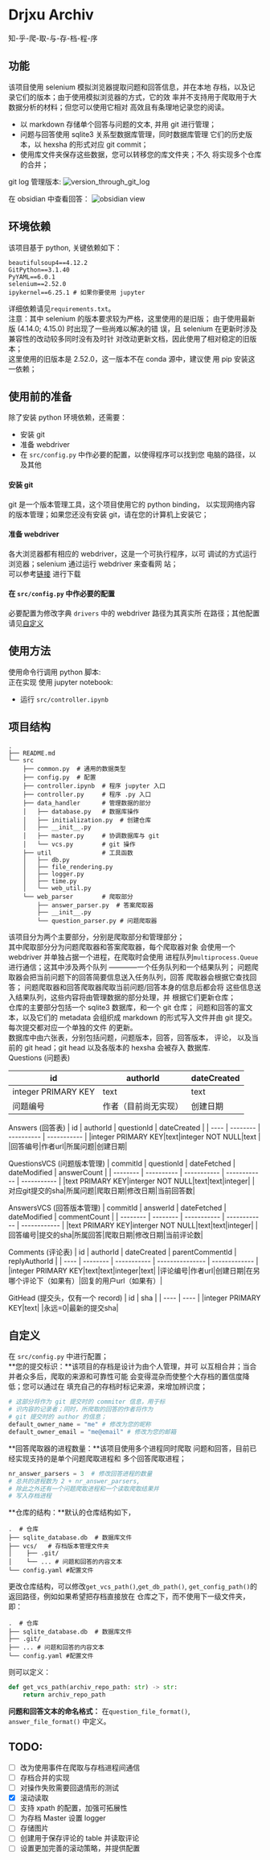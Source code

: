 # Drjxu Archiv
知-乎-爬-取-与-存-档-程-序


## 功能
该项目使用 selenium 模拟浏览器提取问题和回答信息，并在本地
存档，以及记录它们的版本；由于使用模拟浏览器的方式，它的效
率并不支持用于爬取用于大数据分析的材料；但您可以使用它相对
高效且有条理地记录您的阅读。<br>
 - 以 markdown 存储单个回答与问题的文本, 并用 git 进行管理；
 - 问题与回答使用 sqlite3 关系型数据库管理，同时数据库管理
   它们的历史版本，以 hexsha 的形式对应 git commit；
 - 使用库文件夹保存这些数据，您可以转移您的库文件夹；不久
   将实现多个仓库的合并；


git log 管理版本:
![version_through_git_log](https://github.com/Ywatcher/drjxv_archiv/assets/93801008/9bcdf74d-d982-4d04-8b38-512017e4f22a)


在 obsidian 中查看回答：
![obsidian view](https://github.com/Ywatcher/drjxv_archiv/assets/93801008/5da0559f-374b-4dc1-9109-3ca0c2019cc6)


## 环境依赖
该项目基于 python, 关键依赖如下：
```
beautifulsoup4==4.12.2
GitPython==3.1.40
PyYAML==6.0.1
selenium==2.52.0
ipykernel==6.25.1 # 如果你要使用 jupyter
```
详细依赖请见`requirements.txt`。<br>
注意：其中 selenium 的版本要求较为严格，这里使用的是旧版；
由于使用最新版 (4.14.0; 4.15.0) 时出现了一些尚难以解决的错
误，且 selenium 在更新时涉及兼容性的改动较多同时没有及时针
对改动更新文档，因此使用了相对稳定的旧版本；<br>
这里使用的旧版本是 2.52.0，这一版本不在 conda 源中，建议使
用 pip 安装这一依赖；

## 使用前的准备
除了安装 python 环境依赖，还需要：
- 安装 git
- 准备 webdriver
- 在 `src/config.py` 中作必要的配置，以使得程序可以找到您
	电脑的路径，以及其他 

#### 安装 git 
git 是一个版本管理工具，这个项目使用它的 python binding，
以实现网络内容的版本管理；如果您还没有安装
git，请在您的计算机上安装它；

#### 准备 webdriver
各大浏览器都有相应的 webdriver，这是一个可执行程序，以可
调试的方式运行浏览器；selenium 通过运行 webdriver 来查看网
站；<br>
可以参考[链接](https://www.selenium.dev/documentation/webdriver/troubleshooting/errors/driver_location/#download-the-driver)
进行下载

#### 在 `src/config.py` 中作必要的配置
必要配置为修改字典 `drivers` 中的 webdriver 路径为其真实所
在路径；其他配置请见[自定义](#自定义)

## 使用方法
使用命令行调用 python 脚本: <br>
正在实现
使用 jupyter notebook:<br>
- 运行 `src/controller.ipynb` 

## 项目结构
```
.
├── README.md
└── src
    ├── common.py  # 通用的数据类型
    ├── config.py  # 配置
    ├── controller.ipynb  # 程序 jupyter 入口
    ├── controller.py     # 程序 .py 入口
    ├── data_handler      # 管理数据的部分
    │   ├── database.py   # 数据库操作
    │   ├── initialization.py  # 创建仓库
    │   ├── __init__.py   
    │   ├── master.py     # 协调数据库与 git
    │   └── vcs.py        # git 操作
    ├── util              # 工具函数
    │   ├── db.py
    │   ├── file_rendering.py
    │   ├── logger.py
    │   ├── time.py
    │   └── web_util.py
    └── web_parser        # 爬取部分
        ├── answer_parser.py  # 答案爬取器
        ├── __init__.py   
        └── question_parser.py # 问题爬取器

```
该项目分为两个主要部分，分别是爬取部分和管理部分；<br>
其中爬取部分分为问题爬取器和答案爬取器，每个爬取器对象
会使用一个 webdriver 并单独占据一个进程，在爬取时会使用
进程队列`multiprocess.Queue`进行通信；这其中涉及两个队列
————一个任务队列和一个结果队列；
问题爬取器会把当前问题下的回答简要信息送入任务队列，回答
爬取器会根据它查找回答；
问题爬取器和回答爬取器爬取当前问题/回答本身的信息后都会将
这些信息送入结果队列，这些内容将由管理数据的部分处理，并
根据它们更新仓库；<br>
仓库的主要部分包括一个 sqlite3 数据库，和一个 git 仓库；
问题和回答的富文本，以及它们的 metadata 会组织成 markdown
的形式写入文件并由 git 提交。每次提交都对应一个单独的文件
的更新。<br>
数据库中由六张表，分别包括问题，问题版本，回答，回答版本，
评论，
以及当前的 git head；git head 以及各版本的 hexsha 会被存入
数据库.<br>
Questions (问题表)

| id   | authorId | dateCreated |
| ---- | -------- | ----------- |
|integer PRIMARY KEY|text|text|
|问题编号|作者（目前尚无实现）|创建日期|

Answers (回答表)
| id   | authorId | questionId | dateCreated |
| ---- | -------- | ---------- | ----------- |
|integer PRIMARY KEY|text|integer NOT NULL|text |
|回答编号|作者url|所属问题|创建日期|

QuestionsVCS (问题版本管理)
| commitId | questionId | dateFetched | dateModified | answerCount |
| -------- | ---------- | ----------- | ------------ | ----------- |
|text PRIMARY KEY|interger NOT NULL|text|text|integer|
|对应git提交的sha|所属问题|爬取日期|修改日期|当前回答数|

AnswersVCS (回答版本管理)
| commitId | answerId | dateFetched | dateModified | commentCount |
| -------- | -------- | ----------- | ------------ | ------------ |
|text PRIMARY KEY|interger NOT NULL|text|text|integer|
|回答编号|提交的sha|所属回答|爬取日期|修改日期|当前评论数|

Comments (评论表)
| id   | authorId | dateCreated | parentCommentId | replyAuthorId |
| ---- | -------- | ----------- | --------------- | ------------- |
|integer PRIMARY KEY|text|text|integer|text|
|评论编号|作者url|创建日期|在另哪个评论下（如果有）|回复的用户url（如果有）|

GitHead (提交头，仅有一个 record)
| id   | sha  |
| ---- | ---- |
|integer PRIMARY KEY|text|
|永远=0|最新的提交sha|

## 自定义
在 `src/config.py` 中进行配置；<br>
**您的提交标识：**该项目的存档是设计为由个人管理，并可
以互相合并；当合并者众多后，爬取的来源和可靠性可能
会变得混杂而使整个大存档的置信度降低；您可以通过在
填充自己的存档时标记来源，来增加辨识度；
```python
# 这部分将作为 git 提交时的 commiter 信息，用于标
# 识内容的记录者；同时，所爬取的回答的作者将作为
# git 提交时的 author 的信息；
default_owner_name = "me" # 修改为您的昵称
default_owner_email = "me@email" # 修改为您的邮箱
```
**回答爬取器的进程数量：**该项目使用多个进程同时爬取
问题和回答，目前已经实现支持的是单个问题爬取进程和
多个回答爬取进程；
```python
nr_answer_parsers = 3  # 修改回答进程的数量
# 总共的进程数为 2 + nr_answer_parsers,
# 除此之外还有一个问题爬取进程和一个读取爬取结果并
# 写入存档进程
```
**仓库的结构：**默认的仓库结构如下，
```
.  # 仓库
├── sqlite_database.db  # 数据库文件
├── vcs/   # 存档版本管理文件夹
│    ├── .git/
│    └── ... # 问题和回答的内容文本
└── config.yaml #配置文件

```

更改仓库结构，可以修改`get_vcs_path()`,`get_db_path()`,
`get_config_path()`的返回路径，例如如果希望把存档直接放在
仓库之下，而不使用下一级文件夹，即：
```
.  # 仓库
├── sqlite_database.db  # 数据库文件
├── .git/
├── ... # 问题和回答的内容文本
└── config.yaml #配置文件

```
则可以定义：
```python
def get_vcs_path(archiv_repo_path: str) -> str:
    return archiv_repo_path 
```
**问题和回答文本的命名格式：**
在`question_file_format()`, `answer_file_format()`
中定义。
## TODO:
 - [ ] 改为使用事件在爬取与存档进程间通信 
 - [ ] 存档合并的实现
 - [ ] 对操作失败需要回退情形的测试
 - [x] 滚动读取
 - [ ] 支持 xpath 的配置，加强可拓展性
 - [ ] 为存档 Master 设置 logger
 - [ ] 存储图片
 - [ ] 创建用于保存评论的 table 并读取评论 
 - [ ] 设置更加完善的滚动策略，并提供配置
